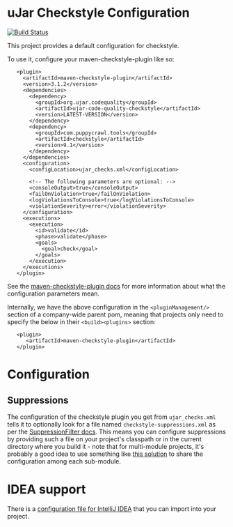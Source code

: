 uJar Checkstyle Configuration
================================

[![Build Status](http://iaolg9igjr3tghootxslfe.webrelay.io/api/badges/ujar-org/ujar-code-quality/status.svg?ref=refs/heads/main)](http://iaolg9igjr3tghootxslfe.webrelay.io/ujar-org/ujar-code-quality)

This project provides a default configuration for checkstyle.

To use it, configure your maven-checkstyle-plugin like so:

```
   <plugin>
     <artifactId>maven-checkstyle-plugin</artifactId>
     <version>3.1.2</version>
     <dependencies>
       <dependency>
         <groupId>org.ujar.codequality</groupId>
         <artifactId>ujar-code-quality-checkstyle</artifactId>
         <version>LATEST-VERSION</version>
       </dependency>
       <dependency>
         <groupId>com.puppycrawl.tools</groupId>
         <artifactId>checkstyle</artifactId>
         <version>9.1</version>
       </dependency>
     </dependencies>
     <configuration>
       <configLocation>ujar_checks.xml</configLocation>
       
       <!-- The following parameters are optional: -->
       <consoleOutput>true</consoleOutput>
       <failOnViolation>true</failOnViolation>
       <logViolationsToConsole>true</logViolationsToConsole>
       <violationSeverity>error</violationSeverity>
     </configuration>
     <executions>
       <execution>
         <id>validate</id>
         <phase>validate</phase>
         <goals>
           <goal>check</goal>
         </goals>
       </execution>
     </executions>
   </plugin>
```

See the [maven-checkstyle-plugin docs](https://maven.apache.org/plugins/maven-checkstyle-plugin/check-mojo.html)
for more information about what the configuration parameters mean.

Internally, we have the above configuration in the `<pluginManagement/>` section of a company-wide parent pom, meaning
that projects only need to specify the below in their
`<build><plugins>` section:

```
   <plugin>
      <artifactId>maven-checkstyle-plugin</artifactId>
   </plugin>
```

# Configuration

## Suppressions

The configuration of the checkstyle plugin you get from `ujar_checks.xml` tells it to optionally look for a file
named `checkstyle-suppressions.xml` as per the
[SuppressionFilter docs](http://checkstyle.sourceforge.net/config_filters.html#SuppressionFilter). This means you can
configure suppressions by providing such a file on your project's classpath or in the current directory where you build
it - note that for multi-module projects, it's probably a good idea to use something
like [this solution](http://stackoverflow.com/a/19690484/1659929) to share the configuration among each sub-module.

# IDEA support

There is a [configuration file for IntelliJ IDEA](src/main/idea/ujar-checkstyle-idea.xml) that you can import into your
project.
